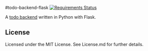 #todo-backend-flask
[![Requirements Status](https://requires.io/github/Faerbit/todo-backend-flask/requirements.svg?branch=master)](https://requires.io/github/Faerbit/todo-backend-flask/requirements/?branch=master)

A [todo backend](http://todobackend.com) written in Python with Flask.

## License
Licensed under the MIT License.
See License.md for further details.
